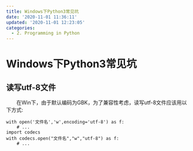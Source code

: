 ```yaml
---
title: Windows下Python3常见坑
date: '2020-11-01 11:36:11'
updated: '2020-11-01 12:23:05'
categories:
  - 2. Programming in Python
---
```

# Windows下Python3常见坑

## 读写utf-8文件

　　在Win下，由于默认编码为GBK，为了兼容性考虑，读写utf-8文件应该用以下方式:

```
with open('文件名','w',encoding='utf-8') as f:
    # ...
import codecs
with codecs.open("文件名","w","utf-8") as f:
    # ...
```
